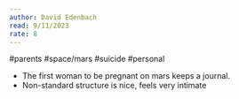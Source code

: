 ```yaml
---
author: David Edenbach
read: 9/11/2023
rate: 8
---
```

#parents #space/mars #suicide #personal 

- The first woman to be pregnant on mars keeps a journal.
- Non-standard structure is nice, feels very intimate